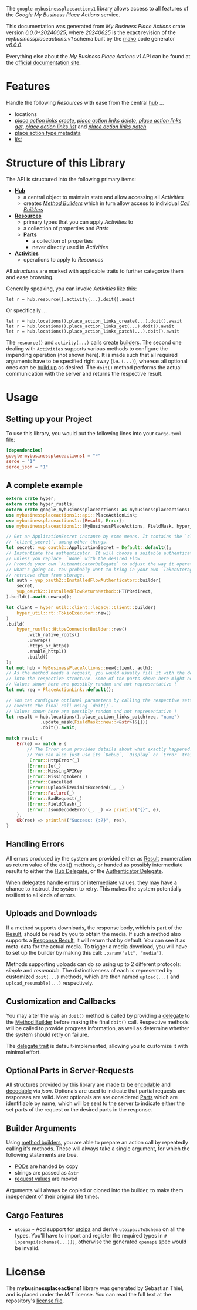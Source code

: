 <!---
DO NOT EDIT !
This file was generated automatically from 'src/generator/templates/api/README.md.mako'
DO NOT EDIT !
-->
The `google-mybusinessplaceactions1` library allows access to all features of the *Google My Business Place Actions* service.

This documentation was generated from *My Business Place Actions* crate version *6.0.0+20240625*, where *20240625* is the exact revision of the *mybusinessplaceactions:v1* schema built by the [mako](http://www.makotemplates.org/) code generator *v6.0.0*.

Everything else about the *My Business Place Actions* *v1* API can be found at the
[official documentation site](https://developers.google.com/my-business/).
# Features

Handle the following *Resources* with ease from the central [hub](https://docs.rs/google-mybusinessplaceactions1/6.0.0+20240625/google_mybusinessplaceactions1/MyBusinessPlaceActions) ...

* locations
 * [*place action links create*](https://docs.rs/google-mybusinessplaceactions1/6.0.0+20240625/google_mybusinessplaceactions1/api::LocationPlaceActionLinkCreateCall), [*place action links delete*](https://docs.rs/google-mybusinessplaceactions1/6.0.0+20240625/google_mybusinessplaceactions1/api::LocationPlaceActionLinkDeleteCall), [*place action links get*](https://docs.rs/google-mybusinessplaceactions1/6.0.0+20240625/google_mybusinessplaceactions1/api::LocationPlaceActionLinkGetCall), [*place action links list*](https://docs.rs/google-mybusinessplaceactions1/6.0.0+20240625/google_mybusinessplaceactions1/api::LocationPlaceActionLinkListCall) and [*place action links patch*](https://docs.rs/google-mybusinessplaceactions1/6.0.0+20240625/google_mybusinessplaceactions1/api::LocationPlaceActionLinkPatchCall)
* [place action type metadata](https://docs.rs/google-mybusinessplaceactions1/6.0.0+20240625/google_mybusinessplaceactions1/api::PlaceActionTypeMetadata)
 * [*list*](https://docs.rs/google-mybusinessplaceactions1/6.0.0+20240625/google_mybusinessplaceactions1/api::PlaceActionTypeMetadataListCall)




# Structure of this Library

The API is structured into the following primary items:

* **[Hub](https://docs.rs/google-mybusinessplaceactions1/6.0.0+20240625/google_mybusinessplaceactions1/MyBusinessPlaceActions)**
    * a central object to maintain state and allow accessing all *Activities*
    * creates [*Method Builders*](https://docs.rs/google-mybusinessplaceactions1/6.0.0+20240625/google_mybusinessplaceactions1/common::MethodsBuilder) which in turn
      allow access to individual [*Call Builders*](https://docs.rs/google-mybusinessplaceactions1/6.0.0+20240625/google_mybusinessplaceactions1/common::CallBuilder)
* **[Resources](https://docs.rs/google-mybusinessplaceactions1/6.0.0+20240625/google_mybusinessplaceactions1/common::Resource)**
    * primary types that you can apply *Activities* to
    * a collection of properties and *Parts*
    * **[Parts](https://docs.rs/google-mybusinessplaceactions1/6.0.0+20240625/google_mybusinessplaceactions1/common::Part)**
        * a collection of properties
        * never directly used in *Activities*
* **[Activities](https://docs.rs/google-mybusinessplaceactions1/6.0.0+20240625/google_mybusinessplaceactions1/common::CallBuilder)**
    * operations to apply to *Resources*

All *structures* are marked with applicable traits to further categorize them and ease browsing.

Generally speaking, you can invoke *Activities* like this:

```Rust,ignore
let r = hub.resource().activity(...).doit().await
```

Or specifically ...

```ignore
let r = hub.locations().place_action_links_create(...).doit().await
let r = hub.locations().place_action_links_get(...).doit().await
let r = hub.locations().place_action_links_patch(...).doit().await
```

The `resource()` and `activity(...)` calls create [builders][builder-pattern]. The second one dealing with `Activities`
supports various methods to configure the impending operation (not shown here). It is made such that all required arguments have to be
specified right away (i.e. `(...)`), whereas all optional ones can be [build up][builder-pattern] as desired.
The `doit()` method performs the actual communication with the server and returns the respective result.

# Usage

## Setting up your Project

To use this library, you would put the following lines into your `Cargo.toml` file:

```toml
[dependencies]
google-mybusinessplaceactions1 = "*"
serde = "1"
serde_json = "1"
```

## A complete example

```Rust
extern crate hyper;
extern crate hyper_rustls;
extern crate google_mybusinessplaceactions1 as mybusinessplaceactions1;
use mybusinessplaceactions1::api::PlaceActionLink;
use mybusinessplaceactions1::{Result, Error};
use mybusinessplaceactions1::{MyBusinessPlaceActions, FieldMask, hyper_rustls, hyper_util, yup_oauth2};

// Get an ApplicationSecret instance by some means. It contains the `client_id` and
// `client_secret`, among other things.
let secret: yup_oauth2::ApplicationSecret = Default::default();
// Instantiate the authenticator. It will choose a suitable authentication flow for you,
// unless you replace  `None` with the desired Flow.
// Provide your own `AuthenticatorDelegate` to adjust the way it operates and get feedback about
// what's going on. You probably want to bring in your own `TokenStorage` to persist tokens and
// retrieve them from storage.
let auth = yup_oauth2::InstalledFlowAuthenticator::builder(
    secret,
    yup_oauth2::InstalledFlowReturnMethod::HTTPRedirect,
).build().await.unwrap();

let client = hyper_util::client::legacy::Client::builder(
    hyper_util::rt::TokioExecutor::new()
)
.build(
    hyper_rustls::HttpsConnectorBuilder::new()
        .with_native_roots()
        .unwrap()
        .https_or_http()
        .enable_http1()
        .build()
);
let mut hub = MyBusinessPlaceActions::new(client, auth);
// As the method needs a request, you would usually fill it with the desired information
// into the respective structure. Some of the parts shown here might not be applicable !
// Values shown here are possibly random and not representative !
let mut req = PlaceActionLink::default();

// You can configure optional parameters by calling the respective setters at will, and
// execute the final call using `doit()`.
// Values shown here are possibly random and not representative !
let result = hub.locations().place_action_links_patch(req, "name")
             .update_mask(FieldMask::new::<&str>(&[]))
             .doit().await;

match result {
    Err(e) => match e {
        // The Error enum provides details about what exactly happened.
        // You can also just use its `Debug`, `Display` or `Error` traits
         Error::HttpError(_)
        |Error::Io(_)
        |Error::MissingAPIKey
        |Error::MissingToken(_)
        |Error::Cancelled
        |Error::UploadSizeLimitExceeded(_, _)
        |Error::Failure(_)
        |Error::BadRequest(_)
        |Error::FieldClash(_)
        |Error::JsonDecodeError(_, _) => println!("{}", e),
    },
    Ok(res) => println!("Success: {:?}", res),
}

```
## Handling Errors

All errors produced by the system are provided either as [Result](https://docs.rs/google-mybusinessplaceactions1/6.0.0+20240625/google_mybusinessplaceactions1/common::Result) enumeration as return value of
the doit() methods, or handed as possibly intermediate results to either the
[Hub Delegate](https://docs.rs/google-mybusinessplaceactions1/6.0.0+20240625/google_mybusinessplaceactions1/common::Delegate), or the [Authenticator Delegate](https://docs.rs/yup-oauth2/*/yup_oauth2/trait.AuthenticatorDelegate.html).

When delegates handle errors or intermediate values, they may have a chance to instruct the system to retry. This
makes the system potentially resilient to all kinds of errors.

## Uploads and Downloads
If a method supports downloads, the response body, which is part of the [Result](https://docs.rs/google-mybusinessplaceactions1/6.0.0+20240625/google_mybusinessplaceactions1/common::Result), should be
read by you to obtain the media.
If such a method also supports a [Response Result](https://docs.rs/google-mybusinessplaceactions1/6.0.0+20240625/google_mybusinessplaceactions1/common::ResponseResult), it will return that by default.
You can see it as meta-data for the actual media. To trigger a media download, you will have to set up the builder by making
this call: `.param("alt", "media")`.

Methods supporting uploads can do so using up to 2 different protocols:
*simple* and *resumable*. The distinctiveness of each is represented by customized
`doit(...)` methods, which are then named `upload(...)` and `upload_resumable(...)` respectively.

## Customization and Callbacks

You may alter the way an `doit()` method is called by providing a [delegate](https://docs.rs/google-mybusinessplaceactions1/6.0.0+20240625/google_mybusinessplaceactions1/common::Delegate) to the
[Method Builder](https://docs.rs/google-mybusinessplaceactions1/6.0.0+20240625/google_mybusinessplaceactions1/common::CallBuilder) before making the final `doit()` call.
Respective methods will be called to provide progress information, as well as determine whether the system should
retry on failure.

The [delegate trait](https://docs.rs/google-mybusinessplaceactions1/6.0.0+20240625/google_mybusinessplaceactions1/common::Delegate) is default-implemented, allowing you to customize it with minimal effort.

## Optional Parts in Server-Requests

All structures provided by this library are made to be [encodable](https://docs.rs/google-mybusinessplaceactions1/6.0.0+20240625/google_mybusinessplaceactions1/common::RequestValue) and
[decodable](https://docs.rs/google-mybusinessplaceactions1/6.0.0+20240625/google_mybusinessplaceactions1/common::ResponseResult) via *json*. Optionals are used to indicate that partial requests are responses
are valid.
Most optionals are are considered [Parts](https://docs.rs/google-mybusinessplaceactions1/6.0.0+20240625/google_mybusinessplaceactions1/common::Part) which are identifiable by name, which will be sent to
the server to indicate either the set parts of the request or the desired parts in the response.

## Builder Arguments

Using [method builders](https://docs.rs/google-mybusinessplaceactions1/6.0.0+20240625/google_mybusinessplaceactions1/common::CallBuilder), you are able to prepare an action call by repeatedly calling it's methods.
These will always take a single argument, for which the following statements are true.

* [PODs][wiki-pod] are handed by copy
* strings are passed as `&str`
* [request values](https://docs.rs/google-mybusinessplaceactions1/6.0.0+20240625/google_mybusinessplaceactions1/common::RequestValue) are moved

Arguments will always be copied or cloned into the builder, to make them independent of their original life times.

[wiki-pod]: http://en.wikipedia.org/wiki/Plain_old_data_structure
[builder-pattern]: http://en.wikipedia.org/wiki/Builder_pattern
[google-go-api]: https://github.com/google/google-api-go-client

## Cargo Features

* `utoipa` - Add support for [utoipa](https://crates.io/crates/utoipa) and derive `utoipa::ToSchema` on all
the types. You'll have to import and register the required types in `#[openapi(schemas(...))]`, otherwise the
generated `openapi` spec would be invalid.


# License
The **mybusinessplaceactions1** library was generated by Sebastian Thiel, and is placed
under the *MIT* license.
You can read the full text at the repository's [license file][repo-license].

[repo-license]: https://github.com/Byron/google-apis-rsblob/main/LICENSE.md

